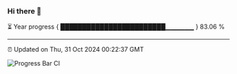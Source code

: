 ### Hi there 👋

⏳ Year progress { ████████████████████████▁▁▁▁▁▁ } 83.06 %

---

⏰ Updated on Thu, 31 Oct 2024 00:22:37 GMT

![Progress Bar CI](https://github.com/liununu/liununu/workflows/Progress%20Bar%20CI/badge.svg)
